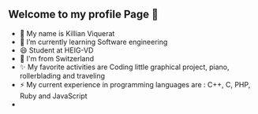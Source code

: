 

<!--
**Killian-Viquerat/Killian-Viquerat** is a ✨ _special_ ✨ repository because its `README.md` (this file) appears on your GitHub profile.

Here are some ideas to get you started:

- 🔭 I’m currently working on
- 🌱 I’m currently learning ...
- 👯 I’m looking to collaborate on ...
- 🤔 I’m looking for help with ...
- 💬 Ask me about ...
- 📫 How to reach me: ...
- 😄 Pronouns: ...
- ⚡ Fun fact: ...
-->
## Welcome to my profile Page 👋

- 💬 My name is Killian Viquerat
- 🌱 I’m currently learning Software engineering
- 😄 Student at HEIG-VD
- 🔭 I'm from Switzerland
- ✨ My favorite activities are Coding little graphical project, piano, rollerblading and traveling
- ⚡ My current experience in programming languages are : C++, C, PHP, Ruby and JavaScript
- 
